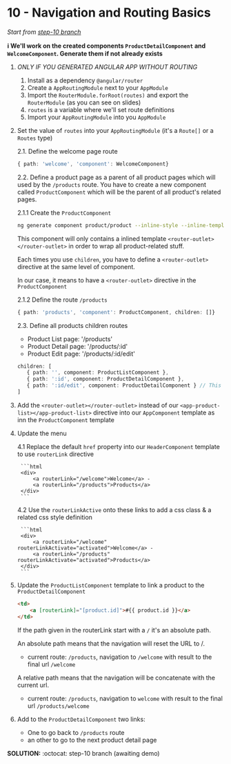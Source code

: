 # 10 - Navigation and Routing Basics

*Start from [step-10 branch](https://github.com/blongearet/angular-course-app/tree/step-10)*

**ℹ We'll work on the created components `ProductDetailComponent` and `WelcomeComponent`. Generate them if not already exists**

1. *ONLY IF YOU GENERATED ANGULAR APP WITHOUT ROUTING* 

    1. Install as a dependency `@angular/router`
    2. Create a `AppRoutingModule` next to your `AppModule`
    3. Import the `RouterModule.forRoot(routes)` and export the `RouterModule` (as you can see on slides)
    4. `routes` is a variable where we'll set route definitions
    5. Import your `AppRoutingModule` into you `AppModule`
 
2. Set the value of `routes` into your `AppRoutingModule` (it's a `Route[]` or a `Routes` type)

    2.1. Define the welcome page route
    
    ```ts
   { path: 'welcome', 'component': WelcomeComponent}
    ```
    
    2.2. Define a product page as a parent of all product pages which will used by the `/products` route. You have to create a new component called `ProductComponent` which will be the parent of all product's related pages.
    
    2.1.1 Create the `ProductComponent`
    
    ```bash
    ng generate component product/product --inline-style --inline-template --flat=true
    ```
   
    This component will only contains a inlined template `<router-outlet></router-outlet>` in order to wrap all product-related stuff.
    
    Each times you use `children`, you have to define a `<router-outlet>` directive at the same level of component.
    
    In our case, it means to have a `<router-outlet>` directive in the `ProductComponent`
    
    2.1.2 Define the route `/products`
    
    ```ts
    { path: 'products', 'component': ProductComponent, children: []}
    ```
    
    2.3. Define all products children routes
    
    - Product List page: '/products'
    - Product Detail page: '/products/:id'
    - Product Edit page: '/products/:id/edit'
    
    ```ts
    children: [
       { path: '', component: ProductListComponent },
       { path: ':id', component: ProductDetailComponent },
       { path: ':id/edit', component: ProductDetailComponent } // This will change with implementing Forms
    ]
    ```
   
3. Add the `<router-outlet></router-outlet>` instead of our `<app-product-list></app-product-list>` directive into our `AppComponent` template as inn the `ProductComponent` template

4. Update the menu
 
    4.1 Replace the default `href` property into our `HeaderComponent` template to use `routerLink` directive
    
        ```html
        <div>
            <a routerLink="/welcome">Welcome</a> -
            <a routerLink="/products">Products</a>
        </div>
        ```
   
   4.2 Use the `routerLinkActive` onto these links to add a css class & a related css style definition
    
        ```html
        <div>
            <a routerLink="/welcome" routerLinkActivate="activated">Welcome</a> -
            <a routerLink="/products" routerLinkActivate="activated">Products</a>
        </div>
        ```

5. Update the `ProductListComponent` template to link a product to the `ProductDetailComponent`

    ```html
    <td>
        <a [routerLink]="[product.id]">#{{ product.id }}</a>
    </td>
    ```
    
    If the path given in the routerLink start with a `/` it's an absolute path.
    
    An absolute path means that the navigation will reset the URL to /.
    
    - current route: `/products`, navigation to `/welcome` with result to the final url `/welcome`
    
    A relative path means that the navigation will be concatenate with the current url.
    
    - current route: `/products`, navigation to `welcome` with result to the final url `/products/welcome`

6. Add to the `ProductDetailComponent` two links:

    - One to go back to `/products` route
    - an other to go to the next product detail page
  
**SOLUTION:** :octocat: step-10 branch (awaiting demo)
